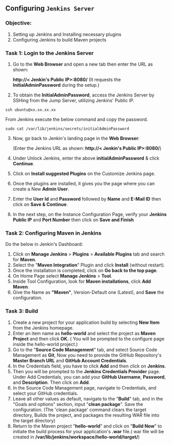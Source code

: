 ## Configuring `Jenkins Server` 

###  Objective: 
1. Setting up Jenkins and Installing necessary plugins
2. Configuring Jenkins to build Maven projects

### Task 1: Login to the Jenkins Server

1. Go to the **Web Browser** and open a new tab then enter the URL as shown:

   **http://< Jenkin's Public IP>:8080/** (It requests the **InitialAdminPassword** during the setup.)
   
2. To obtain the **InitialAdminPassword**, access the Jenkins Server by SSHing from the Jump Server, utilizing Jenkins' Public IP.
```
ssh ubuntu@xx.xx.xx.xx
```
From Jenkins execute the below command and copy the password.
```
sudo cat /var/lib/jenkins/secrets/initialAdminPassword
```
   
3. Now, go back to Jenkin's landing page in the **Web Browser**:
   
   (Enter the Jenkins URL as shown: **http://< Jenkin's Public IP>:8080/**)

4. Under Unlock Jenkins, enter the above **initialAdminPassword** & click **Continue**.
5. Click on **Install suggested Plugins** on the Customize Jenkins page.
6. Once the plugins are installed, it gives you the page where you can create a New **Admin User**. 
7. Enter the **User Id** and **Password** followed by **Name** and **E-Mail ID** then click on **Save & Continue**.
8. In the next step, on the Instance Configuration Page, verify your **Jenkins Public IP** and **Port Number** then click on **Save and Finish**

### Task 2: Configuring Maven in Jenkins

Do the below in Jenkin's Dashboard:

1. Click on **Manage Jenkins** > **Plugins** > **Available Plugins** tab and search for **Maven**.
2. Select the "**Maven Integration**" Plugin and click **Install** (without restart).
3. Once the installation is completed, click on **Go back to the top page**.
4. On Home Page select **Manage Jenkins** > **Tool**.
5. Inside Tool Configuration, look for **Maven installations**, click **Add Maven**. 
6. Give the Name as **"Maven"**, Version-Default one (Latest), and **Save** the configuration.

### Task 3: Build

1. Create a new project for your application build by selecting **New Item** from the Jenkins homepage.
2. Enter an item name as **hello-world** and select the project as **Maven Project** and then click **OK.**
   ( You will be prompted to the configure page inside the hello-world project.)
3. Go to the "**Source Code Management**" tab, and select Source Code Management as **Git**, Now you need to provide the GitHub Repository's **Master Branch URL** and **GitHub Account Credentials**.
4. In the Credentials field, you have to click **Add** and then click on **Jenkins**.
5. Then you will be prompted to the **Jenkins Credentials Provider** page. Under Add Credentials, you can add your **GitHub Username**, **Password**, and **Description**. Then click on **Add**.
6. In the Source Code Management page, navigate to Credentials, and select your GitHub credentials.
7. Leave all other values as default, navigate to the "**Build**" tab, and in the "Goals and options" section, input "**clean package**". Save the configuration. (The 'clean package' command clears the target directory, Builds the project, and packages the resulting WAR file into the target directory)
8. Return to the Maven project "**hello-world**" and click on "**Build Now**" to initiate the build process for your application's **.war** file.( war file will be created in **/var/lib/jenkins/workspace/hello-world/target/**)



